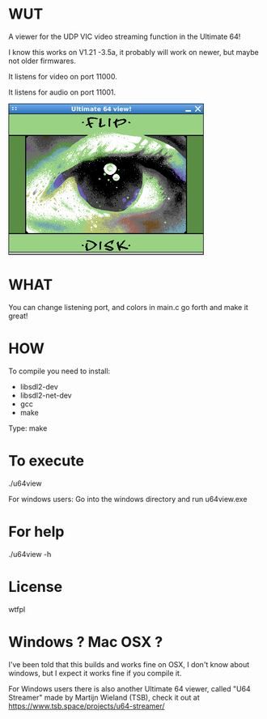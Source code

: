 WUT
===
A viewer for the UDP VIC video streaming function in the Ultimate 64!

I know this works on V1.21 -3.5a, it probably will work on newer, but maybe not older firmwares.

It listens for video on port 11000.

It listens for audio on port 11001.

![shot of the screen](https://github.com/DusteDdk/u64view/blob/master/screenIsHot.jpeg)

WHAT
===
You can change listening port, and colors in main.c go forth and make it great!

HOW
===
To compile you need to install:
* libsdl2-dev
* libsdl2-net-dev
* gcc
* make

Type:
make

To execute
==========
./u64view


For windows users:
Go into the windows directory and run u64view.exe

For help
========
./u64view -h

License
=======
wtfpl

Windows ? Mac OSX ?
===================
I've been told that this builds and works fine on OSX, I don't know about windows, but I expect it works fine if you compile it.

For Windows users there is also another Ultimate 64 viewer, called "U64 Streamer" made by Martijn Wieland (TSB), check it out at https://www.tsb.space/projects/u64-streamer/
